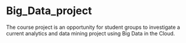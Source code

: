 # Big_Data_project
The course project is an opportunity for student groups to investigate a current analytics and data mining project using Big Data in the Cloud.

